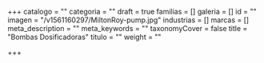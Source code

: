 +++
catalogo = ""
categoria = ""
draft = true
familias = []
galeria = []
id = ""
imagen = "/v1561160297/MiltonRoy-pump.jpg"
industrias = []
marcas = []
meta_description = ""
meta_keywords = ""
taxonomyCover = false
title = "Bombas Dosificadoras"
titulo = ""
weight = ""

+++
